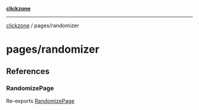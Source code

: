 [**clickzone**](../../README.md)

***

[clickzone](../../README.md) / pages/randomizer

# pages/randomizer

## References

### RandomizePage

Re-exports [RandomizePage](ui/RandomizePage/functions/RandomizePage.md)

